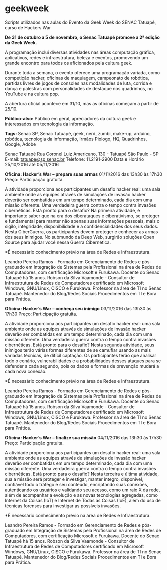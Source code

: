 # geekweek
Scripts utilizados nas aulas do Evento da Geek Week do SENAC Tatuapé, curso de Hackers War

<b>De 31 de outubro a 5 de novembro, o Senac Tatuapé promove a 2ª edição da Geek Week.</b>

A programação inclui diversas atividades nas áreas computação gráfica, aplicativos, redes e infraestrutura, beleza e eventos, promovendo um grande encontro para todos os aficionados pela cultura geek.

Durante toda a semana, o evento oferece uma programação variada, como competição hacker, oficinas de maquiagem, campeonato de robótica, partidas livres de jogos de consoles nas modalidades de luta, corrida e dança e palestras com personalidades de destaque nos quadrinhos, no YouTube e na cultura pop.

A abertura oficial acontece em 31/10, mas as oficinas começam a partir de 25/10.

<b>Público-alvo:</b> Público em geral, apreciadores da cultura geek e interessados em tecnologia da informação.

<b>Tags:</b> Senac SP, Senac Tatuapé, geek, nerd, zumbi, make-up, arduíno, robótica, tecnologia da informação, Irmãos Piologo, HQ, Quadrinhos, Google, Adobe

Senac Tatuapé
Rua Coronel Luiz Americano, 130 - Tatuapé
São Paulo - SP
E-mail: tatuape@sp.senac.br
Telefone: 11.2191-2900
Data e Horário
25/10/2016 até 05/11/2016

<b>Oficina: Hacker’s War – prepare suas armas</b>
01/11/2016 das 13h30 às 17h30
Preço: Participação gratuita.

A atividade proporciona aos participantes um desafio hacker real: uma sala ambiente onde as equipes através de simulações de invasão hacker deverão ser combatidas em um tempo determinado, cada dia com uma missão diferente.
Uma verdadeira guerra contra o tempo contra invasões cibernéticas. Está pronto para o desafio?
Na primeira atividade, é importante saber que na era dos ciberataques e ciberativismo, se proteger e fundamental para manter não apenas suas informações pessoais, mais o sigilo, integridade, disponibilidade e a confidencialidades dos seus dados. Nesta CiberGuerra, os participantes devem proteger e conhecer as armas dos seus inimigos. No submundo da Deep Web, surgirão soluções Open Source para ajudar você nessa Guerra Cibernética.

*É necessário conhecimento prévio na área de Redes e Infraestrutura.

Leandro Pereira Ramos - Formado em Gerenciamento de Redes e pós-graduado em Integração de Sistemas pela Profissional na área de Redes de Computadores, com certificação Microsoft e Furukawa. Docente do Senac Tatuapé há 15 anos. 
Robson da Silva Vaamonde - Consultor de Infraestrutura de Redes de Computadores certificado em Microsoft Windows, GNU/Linux, CISCO e Furukawa. Professor na área de TI no Senac Tatuapé. Mantenedor do Blog/Redes Sociais Procedimentos em TI e Bora para Prática.

<b>Oficina: Hacker’s War – conheça seu inimigo</b>
03/11/2016 das 13h30 às 17h30
Preço: Participação gratuita.

A atividade proporciona aos participantes um desafio hacker real: uma sala ambiente onde as equipes através de simulações de invasão hacker deverão ser combatidas em um tempo determinado, cada dia com uma missão diferente.
Uma verdadeira guerra contra o tempo contra invasões cibernéticas. Está pronto para o desafio?
Nesta segunda atividade, seus inimigos terão várias formas diferentes de se camuflar usando as mais variadas técnicas, de difícil captação. Os participantes terão que analisar todo o cenário, vulnerabilidades e a probabilidades desses ataques para se defender a cada segundo, pois os dados e formas de prevenção mudará a cada nova conexão.

*É necessário conhecimento prévio na área de Redes e Infraestrutura.

Leandro Pereira Ramos - Formado em Gerenciamento de Redes e pós-graduado em Integração de Sistemas pela Profissional na área de Redes de Computadores, com certificação Microsoft e Furukawa. Docente do Senac Tatuapé há 15 anos. 
Robson da Silva Vaamonde - Consultor de Infraestrutura de Redes de Computadores certificado em Microsoft Windows, GNU/Linux, CISCO e Furukawa. Professor na área de TI no Senac Tatuapé. Mantenedor do Blog/Redes Sociais Procedimentos em TI e Bora para Prática.

<b>Oficina: Hacker’s War – finalize sua missão</b>
04/11/2016 das 13h30 às 17h30
Preço: Participação gratuita.

A atividade proporciona aos participantes um desafio hacker real: uma sala ambiente onde as equipes através de simulações de invasão hacker deverão ser combatidas em um tempo determinado, cada dia com uma missão diferente.
Uma verdadeira guerra contra o tempo contra invasões cibernéticas. Está pronto para o desafio?
Nesta terceira e última atividade, sua a missão será proteger e investigar, manter íntegro, disponível, confiável todo o tráfego e seu conteúdo, encriptando suas conexões, autenticando os usuários e validando seu acesso, como um raio X da rede, além de acompanhar a evolução e as novas tecnologias agregadas, como Internet da Coisas (IoT) e Internet de Todas as Coisas (IoE), além do uso de técnicas forenses para investigar as possíveis invasões.

*É necessário conhecimento prévio na área de Redes e Infraestrutura.

Leandro Pereira Ramos - Formado em Gerenciamento de Redes e pós-graduado em Integração de Sistemas pela Profissional na área de Redes de Computadores, com certificação Microsoft e Furukawa. Docente do Senac Tatuapé há 15 anos. 
Robson da Silva Vaamonde - Consultor de Infraestrutura de Redes de Computadores certificado em Microsoft Windows, GNU/Linux, CISCO e Furukawa. Professor na área de TI no Senac Tatuapé. Mantenedor do Blog/Redes Sociais Procedimentos em TI e Bora para Prática.
